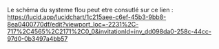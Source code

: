 Le schéma du systeme flou peut etre consutlé sur ce lien : https://lucid.app/lucidchart/1c215aee-c6ef-45b3-9bb8-8ea0400770df/edit?viewport_loc=-2231%2C-717%2C4565%2C2171%2C0_0&invitationId=inv_dd098da0-258c-44cc-97d0-0b3497a4bb57
